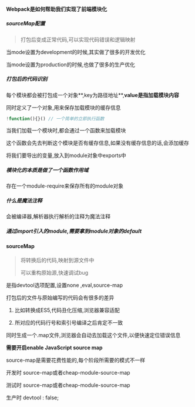 #### Webpack是如何帮助我们实现了前端模块化

##### sourceMap配置

> 打包后变成正常代码,可以实现代码错误和逻辑映射

当mode设置为development的时候,其实做了很多的开发优化

当mode设置为production的时候,也做了很多的生产优化

##### 打包后的代码识别

每个模块都会被打包成一个对象**,key为路径地址**,**value是指加载模块内容**

同时定义了一个对象,用来保存加载模块的缓存信息

```js
!function(){}() // 一个简单的立即执行函数
```

当我们加载一个模块时,都会通过一个函数来加载模块

这个函数会先去判断这个模块是否有缓存信息,如果没有缓存信息的话,会添加缓存

将我们要导出的变量,放入到module对象中exports中

##### 模块化的本质是做了一个函数作用域

存在一个module-require来保存所有的module对象

##### 什么是魔法注释

会被编译器,解析器执行解析的注释为魔法注释

##### 通过import引入的module,需要拿到module对象的default

#### sourceMap

> 将转换后的代码,映射到源文件中
>
> 可以重构原始源,快速调试bug

是指devtool选项配置,设置none  ,eval,source-map

打包后的文件与原始编写的代码会有很多的差异

1. 比如转换成ES5,代码丑化压缩,浏览器兼容适配

2. 所对应的代码行号和索引号编译之后肯定不一致

同时生成一个.map文件,浏览器会自动去加载这个文件,以便快速定位错误信息

**需要开启enable JavaScript source map**

source-map是需要花费性能的,每个阶段所需要的模式不一样

开发时    source-map或者cheap-module-source-map

测试时  source-map或者cheap-module-source-map

生产时   devtool : false;

